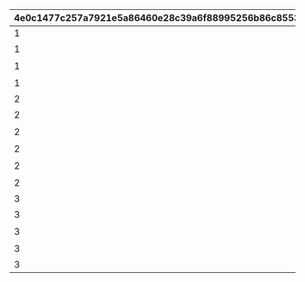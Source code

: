 |4e0c1477c257a7921e5a86460e28c39a6f88995256b86c8553af8df81b6fcbc1|06091aa18537825c2353c84c1ffaed38aa8de501faa8a667f058b70c157d8254|9f3f09db72acf2c4cbf29edc02713a260aa5319ca87657f9822fdd0da2fb0a19|b7193a74c2202e007dd6628d8d4cc308e4e08592f9241837e75ff84ac1c2edfe|6d4e55f8fa0328ad601474d5a24e0d019397f1dab8ae62d0792b2e0337176a69|6164a273319f0cc8e8df5cecfcc5e0586cfe83c2da36a9a0d166bf28810f7240|722382cd0194fc7178dbc8fc13ba41ef618737f052286a3a2309c55117609ebc|d8b87e25ca35b636e7a73365a67eca24422ec568a5c313229f3835759404c6a4|5b324647be13582767f237b0e100c52f897f5e9cddbc44a6689f74af808b1c84|da2bc35a1f805e84d53d8d36de4746f14382a363a1b9c7e3fd8b6dab046e32e0|
| --- | --- | --- | --- | --- | --- | --- | --- | --- | --- |
|1|||5038600|20023105|11|1|0|1|0|
|1|次世代へ継承すべき新言語|高等部１年　チエル|0|20023105|12|0|0|2|0|
|1|私はとても作文が苦手です|高等部２年　クロエ|0|20023107|13|0|0|3|0|
|1|飛翔へと至るまで|高等部３年　ユニ|0|20023109|14|0|0|4|0|
|2|||5038601|20023111|21|2|0|5|0|
|2|閃きましたわ！|記入担当　アキノ|0|20023111|22|0|0|6|0|
|2|組み立てにゃ！|記入担当　タマキ|0|20023112|23|0|0|7|0|
|2|私こんなの書いたっけ…？|記入担当　ユカリ|0|20023113|24|0|0|8|0|
|2|このままにしておけないわ|記入担当　ミフユ|0|20023114|25|0|0|9|0|
|2|特別講座を終えて|総括|0|20023115|26|0|0|10|0|
|3|||5038602|20023115|31|2|1|11|0|
|3|開発記－考察|浪漫継承計画|0|20023115|32|0|1|12|0|
|3|開発記－試作機完成|未全充溢計画|0|20023115|33|0|2|13|0|
|3|開発記－最終工程|画竜点睛計画|0|20023115|34|0|3|14|0|
|3|||5038603|20023115|35|3|3|15|2022/01/17 15:00:00|
